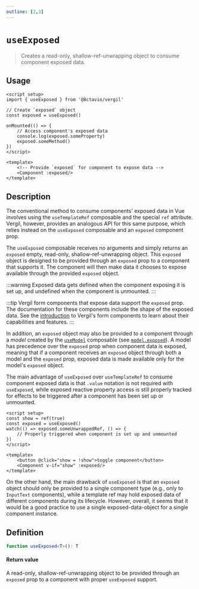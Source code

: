 ```yaml
---
outline: [2,3]
---
```


# `useExposed`

> Creates a read-only, shallow-ref-unwrapping object to consume component exposed data. 

## Usage

```vue
<script setup>
import { useExposed } from '@8ctavio/vergil'

// Create `exposed` object
const exposed = useExposed()

onMounted(() => {
	// Access component's exposed data
	console.log(exposed.someProperty)
	exposed.someMethod()
})
</script>

<template>
	<!-- Provide `exposed` for component to expose data -->
	<Component :exposed/>
</template>
```

## Description

The conventional method to consume components' exposed data in Vue involves using the `useTemplateRef` composable and the special `ref` attribute. Vergil, however, provides an analogous API for this same purpose, which relies instead on the `useExposed` composable and an `exposed` component prop.

The `useExposed` composable receives no arguments and simply returns an `exposed` empty, read-only, shallow-ref-unwrapping object. This `exposed` object is designed to be provided through an `exposed` prop to a component that supports it. The component will then make data it chooses to expose available through the provided `exposed` object.

:::warning
Exposed data gets defined when the component exposing it is set up, and undefined when the component is unmounted.
:::

:::tip
Vergil form components that expose data support the `exposed` prop. The documentation for these components include the shape of the exposed data. See the [introduction](/components/form/introduction) to Vergil's form components to learn about their capabilities and features.
:::

In addition, an `exposed` object may also be provided to a component through a *model* created by the [`useModel`](/composables/useModel) composable (see [`model.exposed`](/composables/useModel#model-exposed)). A model has precedence over the `exposed` prop when component data is exposed, meaning that if a component receives an `exposed` object through both a model and the `exposed` prop, exposed data is made available only for the model's `exposed` object.

The main advantage of `useExposed` over `useTemplateRef` to consume component exposed data is that `.value` notation is not required with `useExposed`, while exposed reactive property access is still properly tracked for effects to be triggered after a component has been set up or unmounted.

```vue
<script setup>
const show = ref(true)
const exposed = useExposed()
watch(() => exposed.someUnwrappedRef, () => {
	// Properly triggered when component is set up and unmounted
})
</script>

<template>
	<button @click="show = !show">toggle component</button>
	<Component v-if="show" :exposed/>
</template>
```

On the other hand, the main drawback of `useExposed` is that an `exposed` object should only be provided to a single component type (e.g., only to `InputText` components), while a template ref may hold exposed data of different components during its lifecycle. However, overall, it seems that it would be a good practice to use a single exposed-data-object for a single component instance. 

## Definition

```ts
function useExposed<T>(): T
```

#### Return value

A read-only, shallow-ref-unwrapping object to be provided through an `exposed` prop to a component with proper `useExposed` support.